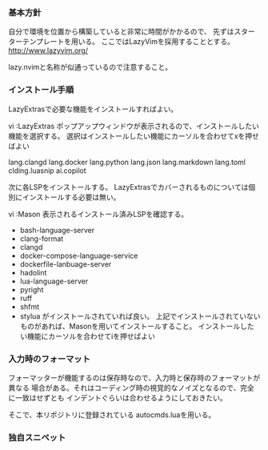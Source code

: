 ### 基本方針
自分で環境を位置から構築していると非常に時間がかかるので、
先ずはスターターテンプレートを用いる。
ここではLazyVimを採用することとする。
http://www.lazyvim.org/

lazy.nvimと名称が似通っているので注意すること。

### インストール手順
LazyExtrasで必要な機能をインストールすればよい。

vi
:LazyExtras
ポップアップウィンドウが表示されるので、インストールしたい機能を選択する。
選択はインストールしたい機能にカーソルを合わせてxを押せばよい

lang.clangd
lang.docker
lang.python
lang.json
lang.markdown
lang.toml
clding.luasnip
ai.copilot

次に各LSPをインストールする。
LazyExtrasでカバーされるものについては個別にインストールする必要は無い。

vi
:Mason
表示されるインストール済みLSPを確認する。
* bash-language-server
* clang-format
* clangd
* docker-compose-language-service
* dockerfile-lanbuage-server
* hadolint
* lua-language-server
* pyright
* ruff
* shfmt
* stylua
がインストールされていれば良い。
上記でインストールされていないものがあれば、Masonを用いてインストールすること。
インストールしたい機能にカーソルを合わせてiを押せばよい

### 入力時のフォーマット
フォーマッターが機能するのは保存時なので、入力時と保存時のフォーマットが異なる
場合がある。それはコーディング時の視覚的なノイズとなるので、完全に一致はせずとも
インデントぐらいは合わせるようにしておきたい。

そこで、本リポジトリに登録されている autocmds.luaを用いる。

### 独自スニペット

